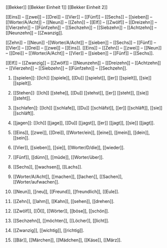 
[[Bekker]]
[[Bekker Einheit 1]]
[[Bekker Einheit 2]]

[[Eins]] – [[zwei]] – [[Drei]] – [[Vier]] – [[Fünf]] – [[Sechs]] – [[sieben]] – [[Worter/A/Acht]] – [[Neun]] – [[Zehn]] – [[Elf]] – [[Zwölf]] – [[Dreizehn]] – [[Vierzehn]] – [[Fünfzehn]] – [[Sechzehn]] – [[Siebzehn]] – [[Achtzehn]] – [[Neunzehn]] – [[Zwanzig]].

  

[[Zehn]] – [[Neun]] -[[Worter/A/Acht]] – [[sieben]] – [[Sechs]] – [[Fünf]] – [[Vier]] – [[Drei]] – [[zwei]] – [[Eins]]. [[Eins]] – [[Zehn]] – [[zwei]] – [[Neun]] – [[Drei]] – [[Worter/A/Acht]] – [[Vier]] – [[sieben]] – [[Fünf]] – [[Sechs]].

  

[[Elf]] – [[Zwanzig]] – [[Zwölf]] – [[Neunzehn]] – [[Dreizehn]] – [[Achtzehn]] – [[Vierzehn]] – [[Siebzehn]] – [[Fünfzehn]] – [[Sechzehn]].

  

1. [[spielen]]: [[Ich]] [[spiele]], [[Du]] [[spielst]], [[er]] [[spielt]], [[sie]] [[spielt]].
2. [[Stehen]]: [[Ich]] [[stehe]], [[Du]] [[stehst]], [[er]] [[steht]], [[sie]] [[steht]].
3. [[schlafen]]: [[Ich]] [[schlafe]], [[Du]] [[schläfst]], [[er]] [[schläft]], [[sie]] [[schläft]].
4. [[jagen]]: [[Ich]] [[jage]], [[Du]] [[jagst]], [[er]] [[jagt]], [[sie]] [[jagt]].

  
1. [[Eins]], [[zwei]], [[Drei]], [[Worter/ein]], [[eine]], [[mein]], [[dein]], [[sein]].
2. [[Vier]], [[sieben]], [[sie]], [[Worter/D/die]], [[wieder]].
3. [[Fünf]], [[dünn]], [[müde]], [[Worter/über]].
4. [[Sechs]], [[wachsen]], [[Lachs]].
5. [[Worter/A/Acht]], [[machen]], [[lachen]], [[Sachen]], [[Worter/aufwachen]].
6. [[Neun]], [[neu]], [[Freund]], [[freundlich]], [[Eule]].
7. [[Zehn]], [[lahm]], [[Kahn]], [[sehen]], [[drehen]].
8. [[Zwölf]], [[Öl]], [[Wörter]], [[böse]], [[schön]].
9. [[Sechzehn]], [[möchten]], [[Löcher]], [[licht]].
10. [[Zwanzig]], [[wichtig]], [[richtig]].
11. [[Bär]], [[Märchen]], [[Mädchen]], [[Käse]], [[März]].


